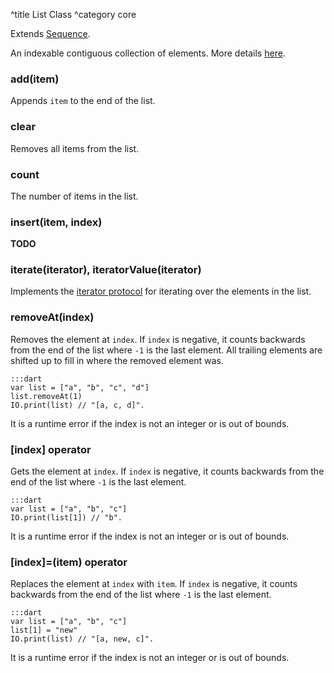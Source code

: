 ^title List Class
^category core

Extends [Sequence](sequence.html).

An indexable contiguous collection of elements. More details [here](../lists.html).

### **add**(item)

Appends `item` to the end of the list.

### **clear**

Removes all items from the list.

### **count**

The number of items in the list.

### **insert**(item, index)

**TODO**

### **iterate**(iterator), **iteratorValue**(iterator)

Implements the [iterator protocol](../control-flow.html#the-iterator-protocol)
for iterating over the elements in the list.

### **removeAt**(index)

Removes the element at `index`. If `index` is negative, it counts backwards
from the end of the list where `-1` is the last element. All trailing elements
are shifted up to fill in where the removed element was.

    :::dart
    var list = ["a", "b", "c", "d"]
    list.removeAt(1)
    IO.print(list) // "[a, c, d]".

It is a runtime error if the index is not an integer or is out of bounds.

### **[**index**]** operator

Gets the element at `index`. If `index` is negative, it counts backwards from
the end of the list where `-1` is the last element.

    :::dart
    var list = ["a", "b", "c"]
    IO.print(list[1]) // "b".

It is a runtime error if the index is not an integer or is out of bounds.

### **[**index**]=**(item) operator

Replaces the element at `index` with `item`. If `index` is negative, it counts
backwards from the end of the list where `-1` is the last element.

    :::dart
    var list = ["a", "b", "c"]
    list[1] = "new"
    IO.print(list) // "[a, new, c]".

It is a runtime error if the index is not an integer or is out of bounds.
